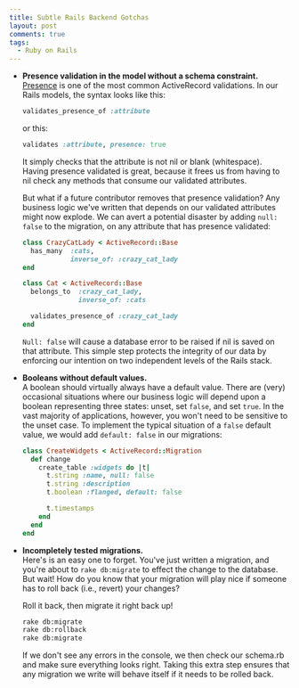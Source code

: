```yaml
---
title: Subtle Rails Backend Gotchas
layout: post
comments: true
tags:
  - Ruby on Rails
---
```

*   **Presence validation in the model without a schema constraint.**  
    [Presence][1] is one of the most common ActiveRecord validations. In our Rails models, the syntax looks like this:

    ```ruby
    validates_presence_of :attribute
    ```

    or this:

    ```ruby
    validates :attribute, presence: true
    ```

    It simply checks that the attribute is not nil or blank (whitespace). Having presence validated is great, because it frees us from having to nil check any methods that consume our validated attributes.

    But what if a future contributor removes that presence validation? Any business logic we've written that depends on our validated attributes might now explode. We can avert a potential disaster by adding `null: false` to the migration, on any attribute that has presence validated:

    ```ruby
    class CrazyCatLady < ActiveRecord::Base
      has_many  :cats,
                inverse_of: :crazy_cat_lady
    end

    class Cat < ActiveRecord::Base
      belongs_to  :crazy_cat_lady,
                  inverse_of: :cats

      validates_presence_of :crazy_cat_lady
    end
    ```

    `Null: false` will cause a database error to be raised if nil is saved on that attribute. This simple step protects the integrity of our data by enforcing our intention on two independent levels of the Rails stack.

*   **Booleans without default values.**  
    A boolean should virtually always have a default value. There are (very) occasional situations where our business logic will depend upon a boolean representing three states: unset, set `false`, and set `true`. In the vast majority of applications, however, you won't need to be sensitive to the unset case. To implement the typical situation of a `false` default value, we would add `default: false` in our migrations:

    ```ruby
    class CreateWidgets < ActiveRecord::Migration
      def change
        create_table :widgets do |t|
          t.string :name, null: false
          t.string :description
          t.boolean :flanged, default: false

          t.timestamps
        end
      end
    end
    ```

*   **Incompletely tested migrations.**  
    Here's is an easy one to forget. You've just written a migration, and you're about to `rake db:migrate` to effect the change to the database. But wait! How do you know that your migration will play nice if someone has to roll back (i.e., revert) your changes?

    Roll it back, then migrate it right back up!

    ```bash
    rake db:migrate
    rake db:rollback
    rake db:migrate
    ```

    If we don't see any errors in the console, we then check our schema.rb and make sure everything looks right. Taking this extra step ensures that any migration we write will behave itself if it needs to be rolled back.</ul>

[1]: http://guides.rubyonrails.org/active_record_validations.html#presence
